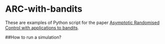 # ARC-with-bandits
These are examples of Python script for the paper [Asymptotic Randomised Control with applications to bandits](https://arxiv.org/abs/2010.07252).

##How to run a simulation?


